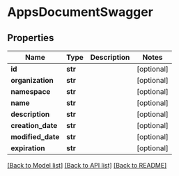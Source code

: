 # AppsDocumentSwagger

## Properties
Name | Type | Description | Notes
------------ | ------------- | ------------- | -------------
**id** | **str** |  | [optional] 
**organization** | **str** |  | [optional] 
**namespace** | **str** |  | [optional] 
**name** | **str** |  | [optional] 
**description** | **str** |  | [optional] 
**creation_date** | **str** |  | [optional] 
**modified_date** | **str** |  | [optional] 
**expiration** | **str** |  | [optional] 

[[Back to Model list]](../README.md#documentation-for-models) [[Back to API list]](../README.md#documentation-for-api-endpoints) [[Back to README]](../README.md)


